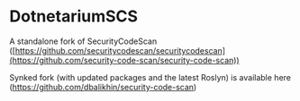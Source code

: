 # DotnetariumSCS
A standalone fork of SecurityCodeScan ([https://github.com/securitycodescan/securitycodescan](https://github.com/security-code-scan/security-code-scan))

Synked fork (with updated packages and the latest Roslyn) is available here (https://github.com/dbalikhin/security-code-scan)
